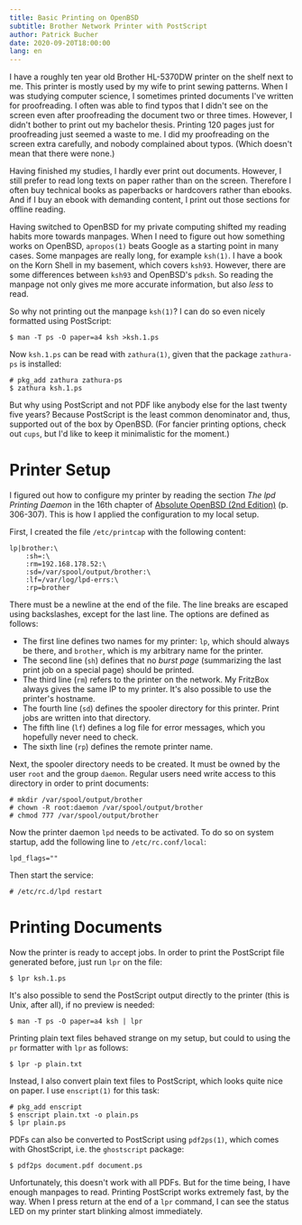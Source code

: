```yaml
---
title: Basic Printing on OpenBSD
subtitle: Brother Network Printer with PostScript 
author: Patrick Bucher
date: 2020-09-20T18:00:00
lang: en
---
```


I have a roughly ten year old Brother HL-5370DW printer on the shelf next to me.
This printer is mostly used by my wife to print sewing patterns. When I was
studying computer science, I sometimes printed documents I've written for
proofreading. I often was able to find typos that I didn't see on the screen
even after proofreading the document two or three times. However, I didn't
bother to print out my bachelor thesis. Printing 120 pages just for proofreading
just seemed a waste to me. I did my proofreading on the screen extra carefully,
and nobody complained about typos. (Which doesn't mean that there were none.)

Having finished my studies, I hardly ever print out documents. However, I still
prefer to read long texts on paper rather than on the screen. Therefore I often
buy technical books as paperbacks or hardcovers rather than ebooks. And if I buy
an ebook with demanding content, I print out those sections for offline reading.

Having switched to OpenBSD for my private computing shifted my reading habits
more towards manpages. When I need to figure out how something works on OpenBSD,
`apropos(1)` beats Google as a starting point in many cases. Some manpages are
really long, for example `ksh(1)`. I have a book on the Korn Shell in my
basement, which covers `ksh93`. However, there are some differences between
`ksh93` and OpenBSD's `pdksh`. So reading the manpage not only gives me more
accurate information, but also _less_ to read.

So why not printing out the manpage `ksh(1)`? I can do so even nicely formatted
using PostScript:

    $ man -T ps -O paper=a4 ksh >ksh.1.ps

Now `ksh.1.ps` can be read with `zathura(1)`, given that the package
`zathura-ps` is installed:

    # pkg_add zathura zathura-ps
    $ zathura ksh.1.ps

But why using PostScript and not PDF like anybody else for the last twenty five
years? Because PostScript is the least common denominator and, thus, supported
out of the box by OpenBSD. (For fancier printing options, check out `cups`, but
I'd like to keep it minimalistic for the moment.)

# Printer Setup

I figured out how to configure my printer by reading the section _The lpd
Printing Daemon_ in the 16th chapter of [Absolute OpenBSD (2nd
Edition)](https://nostarch.com/obenbsd2e) (p. 306-307). This is how I applied
the configuration to my local setup.

First, I created the file `/etc/printcap` with the following content:

    lp|brother:\
        :sh=:\
        :rm=192.168.178.52:\
        :sd=/var/spool/output/brother:\
        :lf=/var/log/lpd-errs:\
        :rp=brother

There must be a newline at the end of the file. The line breaks are escaped
using backslashes, except for the last line. The options are defined as follows:

- The first line defines two names for my printer: `lp`, which should always be
  there, and `brother`, which is my arbitrary name for the printer.
- The second line (`sh`) defines that no _burst page_ (summarizing the last
  print job on a special page) should be printed.
- The third line (`rm`) refers to the printer on the network. My FritzBox always
  gives the same IP to my printer. It's also possible to use the printer's
  hostname.
- The fourth line (`sd`) defines the spooler directory for this printer. Print
  jobs are written into that directory.
- The fifth line (`lf`) defines a log file for error messages, which you hopefully
  never need to check.
- The sixth line (`rp`) defines the remote printer name.

Next, the spooler directory needs to be created. It must be owned by the user
`root` and the group `daemon`. Regular users need write access to this directory
in order to print documents:

    # mkdir /var/spool/output/brother
    # chown -R root:daemon /var/spool/output/brother
    # chmod 777 /var/spool/output/brother

Now the printer daemon `lpd` needs to be activated. To do so on system startup,
add the following line to `/etc/rc.conf/local`:

    lpd_flags=""

Then start the service:

    # /etc/rc.d/lpd restart

# Printing Documents

Now the printer is ready to accept jobs. In order to print the PostScript file
generated before, just run `lpr` on the file:

    $ lpr ksh.1.ps

It's also possible to send the PostScript output directly to the printer (this
is Unix, after all), if no preview is needed:

    $ man -T ps -O paper=a4 ksh | lpr

Printing plain text files behaved strange on my setup, but could to using the
`pr` formatter with `lpr` as follows:

    $ lpr -p plain.txt

Instead, I also convert plain text files to PostScript, which looks quite nice
on paper. I use `enscript(1)` for this task:

    # pkg_add enscript
    $ enscript plain.txt -o plain.ps
    $ lpr plain.ps

PDFs can also be converted to PostScript using `pdf2ps(1)`, which comes with
GhostScript, i.e. the `ghostscript` package:

    $ pdf2ps document.pdf document.ps

Unfortunately, this doesn't work with all PDFs. But for the time being, I have
enough manpages to read. Printing PostScript works extremely fast, by the way.
When I press return at the end of a `lpr` command, I can see the status LED on
my printer start blinking almost immediately.
